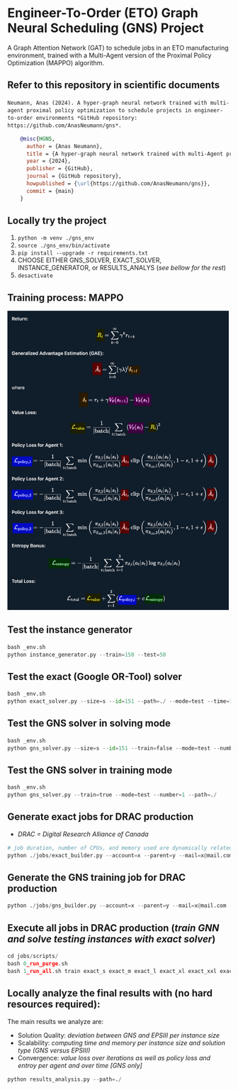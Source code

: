 # Engineer-To-Order (ETO) Graph Neural Scheduling (GNS) Project
A Graph Attention Network (GAT) to schedule jobs in an ETO manufacturing environment, trained with a Multi-Agent version of the Proximal Policy Optimization (MAPPO) algorithm.

## Refer to this repository in scientific documents
`Neumann, Anas (2024). A hyper-graph neural network trained with multi-agent proximal policy optimization to schedule projects in engineer-to-order environments *GitHub repository: https://github.com/AnasNeumann/gns*.`

```bibtex
    @misc{HGNS,
      author = {Anas Neumann},
      title = {A hyper-graph neural network trained with multi-Agent proximal policy optimization to schedule projects in engineer-to-order environments},
      year = {2024},
      publisher = {GitHub},
      journal = {GitHub repository},
      howpublished = {\url{https://github.com/AnasNeumann/gns}},
      commit = {main}
    }
```

## Locally try the project
1. `python -m venv ./gns_env`
2. `source ./gns_env/bin/activate`
3. `pip install --upgrade -r requirements.txt`
4. CHOOSE EITHER GNS_SOLVER, EXACT_SOLVER, INSTANCE_GENERATOR, or RESULTS_ANALYS (_see bellow for the rest_)
5. `desactivate`

## Training process: MAPPO
<img src="/documentation/MAPPOLoss.png" alt="training-algorithm" width="500" height="auto">

## Test the instance generator
```python
bash _env.sh
python instance_generator.py --train=150 --test=50
```

## Test the exact (Google OR-Tool) solver
```python
bash _env.sh
python exact_solver.py --size=s --id=151 --path=./ --mode=test --time=1
```

## Test the GNS solver in solving mode
```python
bash _env.sh
python gns_solver.py --size=s --id=151 --train=false --mode=test --number=1 --path=./ 
```

## Test the GNS solver in training mode
```python
bash _env.sh
python gns_solver.py --train=true --mode=test --number=1 --path=./
```

## Generate exact jobs for DRAC production
* _DRAC = Digital Research Alliance of Canada_
```python
# job duration, number of CPUs, and memory used are dynamically related to the instance size (no GPU/TPU for exact jobs)
python ./jobs/exact_builder.py --account=x --parent=y --mail=x@mail.com
```

## Generate the GNS training job for DRAC production
```python
python ./jobs/gns_builder.py --account=x --parent=y --mail=x@mail.com --time=32 --memory=16 --cpu=1 --number=1
```

## Execute all jobs in DRAC production (_train GNN and solve testing instances with exact solver_)
```python
cd jobs/scripts/
bash 0_run_purge.sh
bash 1_run_all.sh train exact_s exact_m exact_l exact_xl exact_xxl exact_xxxl
```

## Locally analyze the final results with (no hard resources required): 
The main results we analyze are:
* Solution Quality: _deviation between GNS and EPSIII per instance size_
* Scalability: _computing time and memory per instance size and solution type (GNS versus EPSIII)_
* Convergence: _value loss over iterations as well as policy loss and entroy per agent and over time [GNS only]_
```python
python results_analysis.py --path=./
```
